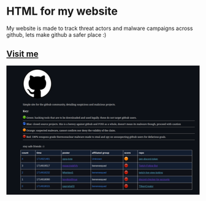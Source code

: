 # HTML for my website

My website is made to track threat actors and malware campaigns across github, lets make github a safer place :)

## [Visit me](fooblart.github.io)
![image](GithubMalwareRepos.png)
